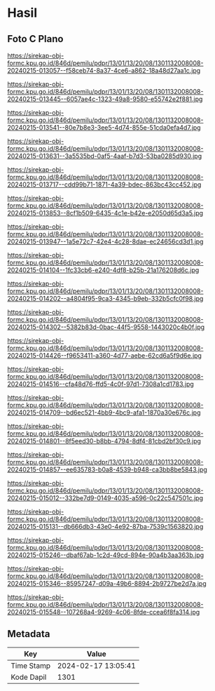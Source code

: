# Hasil

## Foto C Plano

https://sirekap-obj-formc.kpu.go.id/846d/pemilu/pdpr/13/01/13/20/08/1301132008008-20240215-013057--f58ceb74-8a37-4ce6-a862-18a48d27aa1c.jpg

https://sirekap-obj-formc.kpu.go.id/846d/pemilu/pdpr/13/01/13/20/08/1301132008008-20240215-013445--6057ae4c-1323-49a8-9580-e55742e2f881.jpg

https://sirekap-obj-formc.kpu.go.id/846d/pemilu/pdpr/13/01/13/20/08/1301132008008-20240215-013541--80e7b8e3-3ee5-4d74-855e-51cda0efa4d7.jpg

https://sirekap-obj-formc.kpu.go.id/846d/pemilu/pdpr/13/01/13/20/08/1301132008008-20240215-013631--3a5535bd-0af5-4aaf-b7d3-53ba0285d930.jpg

https://sirekap-obj-formc.kpu.go.id/846d/pemilu/pdpr/13/01/13/20/08/1301132008008-20240215-013717--cdd99b71-1871-4a39-bdec-863bc43cc452.jpg

https://sirekap-obj-formc.kpu.go.id/846d/pemilu/pdpr/13/01/13/20/08/1301132008008-20240215-013853--8cf1b509-6435-4c1e-b42e-e2050d65d3a5.jpg

https://sirekap-obj-formc.kpu.go.id/846d/pemilu/pdpr/13/01/13/20/08/1301132008008-20240215-013947--1a5e72c7-42e4-4c28-8dae-ec24656cd3d1.jpg

https://sirekap-obj-formc.kpu.go.id/846d/pemilu/pdpr/13/01/13/20/08/1301132008008-20240215-014104--1fc33cb6-e240-4df8-b25b-21a176208d6c.jpg

https://sirekap-obj-formc.kpu.go.id/846d/pemilu/pdpr/13/01/13/20/08/1301132008008-20240215-014202--a4804f95-9ca3-4345-b9eb-332b5cfc0f98.jpg

https://sirekap-obj-formc.kpu.go.id/846d/pemilu/pdpr/13/01/13/20/08/1301132008008-20240215-014302--5382b83d-0bac-44f5-9558-1443020c4b0f.jpg

https://sirekap-obj-formc.kpu.go.id/846d/pemilu/pdpr/13/01/13/20/08/1301132008008-20240215-014426--f9653411-a360-4d77-aebe-62cd6a5f9d6e.jpg

https://sirekap-obj-formc.kpu.go.id/846d/pemilu/pdpr/13/01/13/20/08/1301132008008-20240215-014516--cfa48d76-ffd5-4c0f-97d1-7308a1cd1783.jpg

https://sirekap-obj-formc.kpu.go.id/846d/pemilu/pdpr/13/01/13/20/08/1301132008008-20240215-014709--bd6ec521-4bb9-4bc9-afa1-1870a30e676c.jpg

https://sirekap-obj-formc.kpu.go.id/846d/pemilu/pdpr/13/01/13/20/08/1301132008008-20240215-014801--8f5eed30-b8bb-4794-8df4-81cbd2bf30c9.jpg

https://sirekap-obj-formc.kpu.go.id/846d/pemilu/pdpr/13/01/13/20/08/1301132008008-20240215-014857--ee635783-b0a8-4539-b948-ca3bb8be5843.jpg

https://sirekap-obj-formc.kpu.go.id/846d/pemilu/pdpr/13/01/13/20/08/1301132008008-20240215-015012--332be7d9-0149-4035-a596-0c22c547501c.jpg

https://sirekap-obj-formc.kpu.go.id/846d/pemilu/pdpr/13/01/13/20/08/1301132008008-20240215-015131--db666db3-43e0-4e92-87ba-7539c1563820.jpg

https://sirekap-obj-formc.kpu.go.id/846d/pemilu/pdpr/13/01/13/20/08/1301132008008-20240215-015246--dbaf67ab-1c2d-49cd-894e-90a4b3aa363b.jpg

https://sirekap-obj-formc.kpu.go.id/846d/pemilu/pdpr/13/01/13/20/08/1301132008008-20240215-015346--85957247-d09a-49b6-8894-2b9727be2d7a.jpg

https://sirekap-obj-formc.kpu.go.id/846d/pemilu/pdpr/13/01/13/20/08/1301132008008-20240215-015548--107268a4-9269-4c06-8fde-ccea6f8fa314.jpg


## Metadata

| Key        | Value               |
| ---------- | ------------------- |
| Time Stamp | 2024-02-17 13:05:41 |
| Kode Dapil | 1301                |



